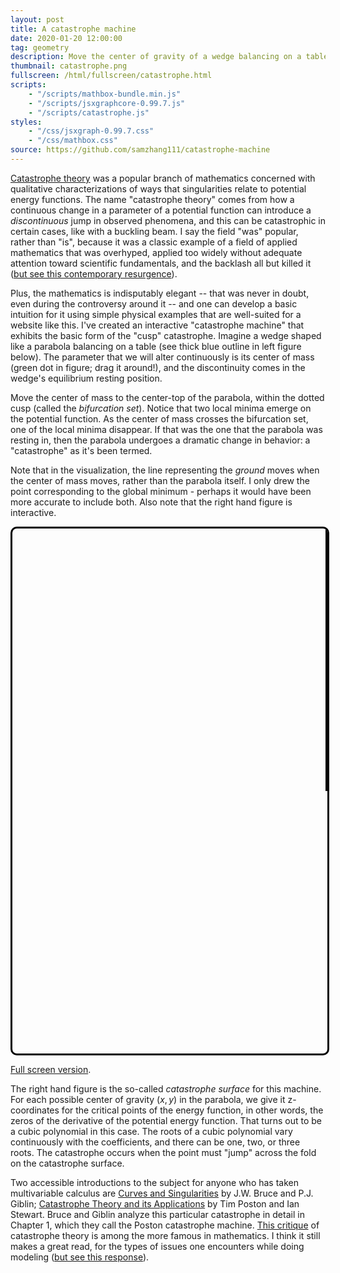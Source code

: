 ```yaml
---
layout: post
title: A catastrophe machine
date: 2020-01-20 12:00:00
tag: geometry
description: Move the center of gravity of a wedge balancing on a table, and observe its corresponding catastrophe surface.
thumbnail: catastrophe.png
fullscreen: /html/fullscreen/catastrophe.html
scripts:
    - "/scripts/mathbox-bundle.min.js"
    - "/scripts/jsxgraphcore-0.99.7.js"
    - "/scripts/catastrophe.js"
styles:
    - "/css/jsxgraph-0.99.7.css"
    - "/css/mathbox.css"
source: https://github.com/samzhang111/catastrophe-machine
---
```


[Catastrophe theory](https://en.wikipedia.org/wiki/Catastrophe_theory) was a popular branch of mathematics concerned with qualitative characterizations of ways that singularities relate to potential energy functions. The name "catastrophe theory" comes from how a continuous change in a parameter of a potential function can introduce a _discontinuous_ jump in observed phenomena, and this can be catastrophic in certain cases, like with a buckling beam. I say the field "was" popular, rather than "is", because it was a classic example of a field of applied mathematics that was overhyped, applied too widely without adequate attention toward scientific fundamentals, and the backlash all but killed it ([but see this contemporary resurgence](https://santafeinstitute.github.io/ComplexPsych/ch3.html)).

Plus, the mathematics is indisputably elegant -- that was never in doubt, even during the controversy around it -- and one can develop a basic intuition for it using simple physical examples that are well-suited for a website like this. I've created an interactive "catastrophe machine" that exhibits the basic form of the "cusp" catastrophe. Imagine a wedge shaped like a parabola balancing on a table (see thick blue outline in left figure below). The parameter that we will alter continuously is its center of mass (green dot in figure; drag it around!), and the discontinuity comes in the wedge's equilibrium resting position. 

Move the center of mass to the center-top of the parabola, within the dotted cusp (called the _bifurcation set_). Notice that two local minima emerge on the potential function. As the center of mass crosses the bifurcation set, one of the local minima disappear. If that was the one that the parabola was resting in, then the parabola undergoes a dramatic change in behavior: a "catastrophe" as it's been termed.

Note that in the visualization, the line representing the _ground_ moves when the center of mass moves, rather than the parabola itself. I only drew the point corresponding to the global minimum - perhaps it would have been more accurate to include both. Also note that the right hand figure is interactive.

<div style="display: flex; flex-wrap: wrap; width: 100%; margin: 3px auto; justify-content:space-between; border: 3px solid black; border-radius: 10px; overflow: hidden">
<div id="catastrophe-control" style="flex:1 0 auto; width: 20em; height: 30em; border-right: 3px solid black"></div>
<div id="catastrophe-surface" style="flex:1 0 auto; width: 20em; height: 30em; border: none;"></div>
</div>

[Full screen version](/html/fullscreen/catastrophe). 

The right hand figure is the so-called _catastrophe surface_ for this machine. For each possible center of gravity $(x, y)$ in the parabola, we give it z-coordinates for the critical points of the energy function, in other words, the zeros of the derivative of the potential energy function. That turns out to be a cubic polynomial in this case. The roots of a cubic polynomial vary continuously with the coefficients, and there can be one, two, or three roots. The catastrophe occurs when
the point must "jump" across the fold on the catastrophe surface.

Two accessible introductions to the subject for anyone who has taken multivariable calculus are [Curves and Singularities](https://www.amazon.com/Curves-Singularities-Geometrical-Introduction-Singularity/dp/0521429994) by J.W. Bruce and P.J. Giblin; [Catastrophe Theory and its Applications](https://store.doverpublications.com/048669271x.html) by Tim Poston and Ian Stewart. Bruce and Giblin analyze this particular catastrophe in detail in Chapter 1, which they call the Poston catastrophe machine. [This critique](http://faculty.washington.edu/etsb/402W12/materials/Zahler_Sussman_claims_and_accomplishments_of_applied_catastrophe_nature_77.pdf) of catastrophe theory is among the more famous in mathematics. I think it still makes a great read, for the types of issues one encounters while doing modeling ([but see this response](https://santafeinstitute.github.io/ComplexPsych/ch3.html#sec-Criticism-of-catastrophe-theory)).
